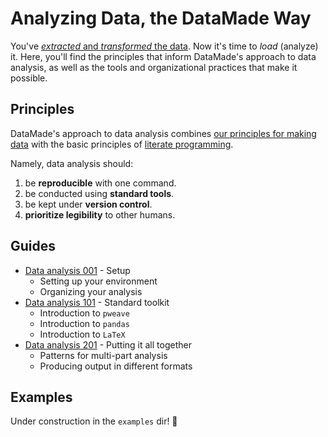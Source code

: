 # Analyzing Data, the DataMade Way

You've [_extracted_ and _transformed_ the data](https://github.com/datamade/data-making-guidelines).
Now it's time to _load_ (analyze) it. Here, you'll find the principles that
inform DataMade's approach to data analysis, as well as the tools and
organizational practices that make it possible.

## Principles

DataMade's approach to data analysis combines [our principles for making data](https://github.com/datamade/data-making-guidelines#basic-principles)
with the basic principles of [literate programming](https://en.wikipedia.org/wiki/Literate_programming).

Namely, data analysis should:

1. be **reproducible** with one command.
2. be conducted using **standard tools**.
3. be kept under **version control**.
4. **prioritize legibility** to other humans.

## Guides

- [Data analysis 001](/setup.md) - Setup
  - Setting up your environment
  - Organizing your analysis
- [Data analysis 101](/using-the-toolkit.md) - Standard toolkit
  - Introduction to `pweave`
  - Introduction to `pandas`
  - Introduction to `LaTeX`
- [Data analysis 201](/multi-part-patterns.md) - Putting it all together
  - Patterns for multi-part analysis
  - Producing output in different formats

## Examples

Under construction in the `examples` dir! 👷